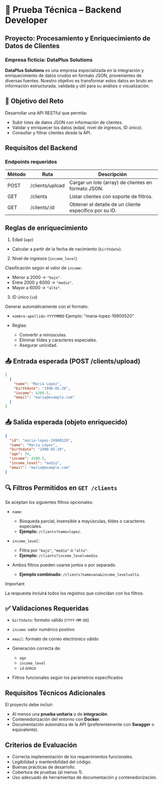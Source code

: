 # 🧪 Prueba Técnica – Backend Developer

## Proyecto: Procesamiento y Enriquecimiento de Datos de Clientes

### Empresa ficticia: DataPlus Solutions

**DataPlus Solutions** es una empresa especializada en la integración y enriquecimiento de datos crudos en formato JSON, provenientes de diversas fuentes. Nuestro objetivo es transformar estos datos en bruto en información estructurada, validada y útil para su análisis o visualización.

## 🎯 Objetivo del Reto

Desarrollar una API RESTful que permita:

- Subir lotes de datos JSON con información de clientes.
- Validar y enriquecer los datos (edad, nivel de ingresos, ID único).
- Consultar y filtrar clientes desde la API.

## Requisitos del Backend

### Endpoints requeridos

| Método | Ruta            | Descripción                                            |
| ------ | --------------- | ------------------------------------------------------ |
| POST   | /clients/upload | Cargar un lote (array) de clientes en formato JSON.    |
| GET    | /clients        | Listar clientes con soporte de filtros.                |
| GET    | /clients/:id    | Obtener el detalle de un cliente específico por su ID. |

## Reglas de enriquecimiento

1. Edad (`age`)

- Calcular a partir de la fecha de nacimiento (`birthdate`).

2. Nivel de ingresos (`income_level`)

Clasificación según el valor de `income`:

- Menor a 2000 → `"bajo"`.
- Entre 2000 y 6000 → `"medio"`.
- Mayor a 6000 → `"alto"`.

3. ID único (`id`)

Generar automáticamente con el formato:

- `nombre-apellido-YYYYMMDD`
  Ejemplo: "maria-lopez-19900520"

- Reglas:
  - Convertir a minúsculas.
  - Eliminar tildes y caracteres especiales.
  - Asegurar unicidad.

## 📤 Entrada esperada (POST /clients/upload)

```json
[
  {
    "name": "María López",
    "birthdate": "1990-05-20",
    "income": 4200.5,
    "email": "maria@example.com"
  }
]
```

## 📤 Salida esperada (objeto enriquecido)

```json
{
  "id": "maria-lopez-19900520",
  "name": "María López",
  "birthdate": "1990-05-20",
  "age": 34,
  "income": 4200.5,
  "income_level": "medio",
  "email": "maria@example.com"
}
```

## 🔍 Filtros Permitidos en `GET /clients`

Se aceptan los siguientes filtros opcionales:

- `name`:

  - Búsqueda parcial, insensible a mayúsculas, tildes o caracteres especiales.
  - **Ejemplo:** `/clients?name=lopez`.

- `income_level`:

  - Filtra por `"bajo"`, `"medio"` o `"alto"`.
  - **Ejemplo:** `/clients?income_level=medio`.

- Ambos filtros pueden usarse juntos o por separado.
  - **Ejemplo combinado:** `/clients?name=ana&income_level=alto`.

> [!IMPORTANT]
> La respuesta incluirá todos los registros que coincidan con los filtros.

## ✅ Validaciones Requeridas

- `birthdate`: formato válido (`YYYY-MM-DD`)
- `income`: valor numérico positivo
- `email`: formato de correo electrónico válido
- Generación correcta de:

  - `age`
  - `income_level`
  - `id` único

- Filtros funcionales según los parámetros especificados

## Requisitos Técnicos Adicionales

El proyecto debe incluir:

- Al menos una **prueba unitaria** o de **integración**.
- Contenedorización del entorno con **Docker**.
- Documentación automática de la API (preferentemente con **Swagger** o equivalente).

## Criterios de Evaluación

- Correcta implementación de los requerimientos funcionales.
- Legibilidad y mantenibilidad del código.
- Buenas prácticas de desarrollo.
- Cobertura de pruebas (al menos 1).
- Uso adecuado de herramientas de documentación y contenedorización.
